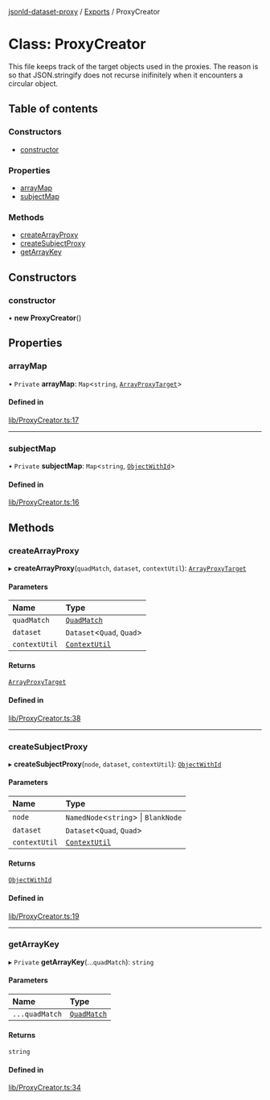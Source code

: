 [jsonld-dataset-proxy](../README.md) / [Exports](../modules.md) / ProxyCreator

# Class: ProxyCreator

This file keeps track of the target objects used in the proxies.
The reason is so that JSON.stringify does not recurse inifinitely
when it encounters a circular object.

## Table of contents

### Constructors

- [constructor](ProxyCreator.md#constructor)

### Properties

- [arrayMap](ProxyCreator.md#arraymap)
- [subjectMap](ProxyCreator.md#subjectmap)

### Methods

- [createArrayProxy](ProxyCreator.md#createarrayproxy)
- [createSubjectProxy](ProxyCreator.md#createsubjectproxy)
- [getArrayKey](ProxyCreator.md#getarraykey)

## Constructors

### constructor

• **new ProxyCreator**()

## Properties

### arrayMap

• `Private` **arrayMap**: `Map`<`string`, [`ArrayProxyTarget`](../modules.md#arrayproxytarget)\>

#### Defined in

[lib/ProxyCreator.ts:17](https://github.com/o-development/jsonld-dataset-proxy/blob/2d127f7/lib/ProxyCreator.ts#L17)

___

### subjectMap

• `Private` **subjectMap**: `Map`<`string`, [`ObjectWithId`](../interfaces/ObjectWithId.md)\>

#### Defined in

[lib/ProxyCreator.ts:16](https://github.com/o-development/jsonld-dataset-proxy/blob/2d127f7/lib/ProxyCreator.ts#L16)

## Methods

### createArrayProxy

▸ **createArrayProxy**(`quadMatch`, `dataset`, `contextUtil`): [`ArrayProxyTarget`](../modules.md#arrayproxytarget)

#### Parameters

| Name | Type |
| :------ | :------ |
| `quadMatch` | [`QuadMatch`](../modules.md#quadmatch) |
| `dataset` | `Dataset`<`Quad`, `Quad`\> |
| `contextUtil` | [`ContextUtil`](ContextUtil.md) |

#### Returns

[`ArrayProxyTarget`](../modules.md#arrayproxytarget)

#### Defined in

[lib/ProxyCreator.ts:38](https://github.com/o-development/jsonld-dataset-proxy/blob/2d127f7/lib/ProxyCreator.ts#L38)

___

### createSubjectProxy

▸ **createSubjectProxy**(`node`, `dataset`, `contextUtil`): [`ObjectWithId`](../interfaces/ObjectWithId.md)

#### Parameters

| Name | Type |
| :------ | :------ |
| `node` | `NamedNode`<`string`\> \| `BlankNode` |
| `dataset` | `Dataset`<`Quad`, `Quad`\> |
| `contextUtil` | [`ContextUtil`](ContextUtil.md) |

#### Returns

[`ObjectWithId`](../interfaces/ObjectWithId.md)

#### Defined in

[lib/ProxyCreator.ts:19](https://github.com/o-development/jsonld-dataset-proxy/blob/2d127f7/lib/ProxyCreator.ts#L19)

___

### getArrayKey

▸ `Private` **getArrayKey**(...`quadMatch`): `string`

#### Parameters

| Name | Type |
| :------ | :------ |
| `...quadMatch` | [`QuadMatch`](../modules.md#quadmatch) |

#### Returns

`string`

#### Defined in

[lib/ProxyCreator.ts:34](https://github.com/o-development/jsonld-dataset-proxy/blob/2d127f7/lib/ProxyCreator.ts#L34)
